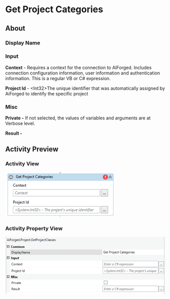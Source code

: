 # Get Project Categories

## About

### Display Name

### Input

**Context** - Requires a context for the connection to AIForged. Includes connection configuration information, user information and authentication information. This is a regular VB or C# expression.

**Project Id** - \<Int32>The unique identifier that was automatically assigned by AiForged to identify the specific project

### Misc

**Private -** If not selected, the values of variables and arguments are at Verbose level.

**Result -**

## Activity Preview

### Activity View

![](../../../assets/image%20%2898%29%20%281%29.png)
### Activity Property View

![](../../../assets/image%20%2853%29%20%281%29%20%281%29%20%281%29.png)


